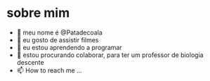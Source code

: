 # sobre mim

- 👋 meu nome é @Patadecoala
- 👀 eu gosto de assistir filmes
- 🌱 eu estou aprendendo a programar
- 💞️ estou procurando colaborar, para ter um professor de biologia descente
- 📫 How to reach me ...

<!---
Patadecoala/Patadecoala is a ✨ special ✨ repository because its `README.md` (this file) appears on your GitHub profile.
You can click the Preview link to take a look at your changes.
--->
